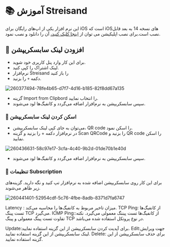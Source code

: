 # 📚 آموزش Streisand
این نرم افزار یکی از اپ‌های رایگان برای iOS است که iOSهای نسخه 14 به بعد قابل نصب است.برای نصب اپلیکیشن می توان از [اینجا کلیک کنید،](https://apps.apple.com/us/app/streisand/id6450534064) آن را دانلود و نصب نمود.

## 📗 افزودن لینک سابسکریپشن
- برای این کار وارد پنل کاربری خود شوید.
- لینک اشتراک را کپی کنید.
- نرم‌افزار Streisand را باز کنید
- دکمه `+` را بزنید.

  
![260377494-78fe4b65-d7f7-4d16-b185-82f8dd67a135](https://github.com/Arma-Git/net-intro/assets/167113566/f282e14d-a9a4-4ec8-b18e-f230ce38a9cd)


- گزینه Import from Clipbord را انتخاب نمایید.
- سپس سابسکریپشن به نرم‌افزار اضافه می‌گردد و کانفیگ‌ها لود می‌شوند.

### 📘 اسکن کردن لینک سابسکریپشن
-  می‌توان به جای کپی لینک سابسکریپشن، QR code را اسکن نمود.
-  در نرم‌افزار دکمه + را بزنید و گزینه Scan QRCode را بزنید و QR code را اسکن نمایید.

![260436631-58c97e17-3cfa-4c40-9b2d-01de70b1e40d](https://github.com/Arma-Git/net-intro/assets/167113566/302661fc-d3bf-4955-a0c3-2ea89cc12aea)

- سپس سابسکریپشن به نرم‌افزار اضافه می‌گردد و کانفیگ‌ها لود می‌شوند.


### 📘 تنظیمات Subscription
برای این کار روی سابسکریپشن اضافه شده به نرم‌افزار تپ کنید و نگه دارید. گزینه‌های زیر ظاهر می‌شوند.


![260441401-52954cdf-5c76-4fbe-8adb-8371d7fa6747](https://github.com/Arma-Git/net-intro/assets/167113566/f8fee672-5fff-40e8-bc2f-624043d35633)


Latency : میزان تاخیر مربوط به کانفیگ‌ها را محاسبه می‌کند.
TCP Ping: از کانفیگ‌ها تست پینگ TCP می‌گیرد.
ICMP Ping:از کانفیگ‌ها تست پیننگ معمولی می‌گیرد.
    نکته: تفاوت تست پینگ معمولی و پینگ TCP در نوع پروتکل استفاده شده می‌باشد.

Update:برای آپدیت کردن سابسکریپشن از این گزینه استفاده نمایید.
Edit:جهت ویرایش لینک سابسکریپشن از این گزینه استفاده نمایید.
Delete:  برای حذف سابسکریپشن از این گزینه استفاده نمایید.

